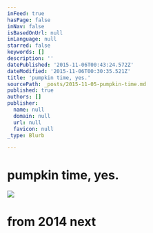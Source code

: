 ```yaml
---
inFeed: true
hasPage: false
inNav: false
isBasedOnUrl: null
inLanguage: null
starred: false
keywords: []
description: ''
datePublished: '2015-11-06T00:43:24.572Z'
dateModified: '2015-11-06T00:30:35.521Z'
title: 'pumpkin time, yes.'
sourcePath: _posts/2015-11-05-pumpkin-time.md
published: true
authors: []
publisher:
  name: null
  domain: null
  url: null
  favicon: null
_type: Blurb

---
```

# pumpkin time, yes.
![](https://the-grid-user-content.s3-us-west-2.amazonaws.com/aac791cb-8128-48ac-b641-1ebee03a21fa.JPG)

# from 2014 next